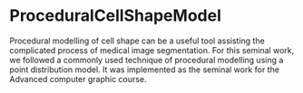 # ProceduralCellShapeModel
Procedural modelling of cell shape can be a useful tool assisting the complicated process of medical image segmentation. For this seminal work, we followed a commonly used technique of procedural modelling using a point distribution model. It was implemented as the seminal work for the Advanced computer graphic course.
